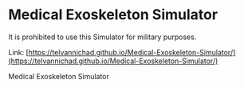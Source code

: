 # Medical Exoskeleton Simulator
It is prohibited to use this Simulator for military purposes.

Link: [https://telvannichad.github.io/Medical-Exoskeleton-Simulator/](https://telvannichad.github.io/Medical-Exoskeleton-Simulator/)

Medical Exoskeleton Simulator
